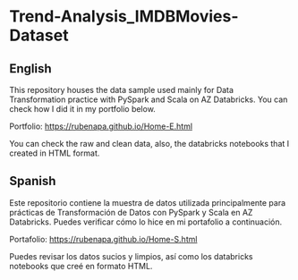 # Trend-Analysis_IMDBMovies-Dataset
## English
This repository houses the data sample used mainly for Data Transformation practice with PySpark and Scala on AZ Databricks. You can check how I did it in my portfolio below.

Portfolio: https://rubenapa.github.io/Home-E.html

You can check the raw and clean data, also, the databricks notebooks that I created in HTML format.

## Spanish
Este repositorio contiene la muestra de datos utilizada principalmente para prácticas de Transformación de Datos con PySpark y Scala en AZ Databricks. Puedes verificar cómo lo hice en mi portafolio a continuación.

Portafolio: https://rubenapa.github.io/Home-S.html

Puedes revisar los datos sucios y limpios, así como los databricks notebooks que creé en formato HTML.
